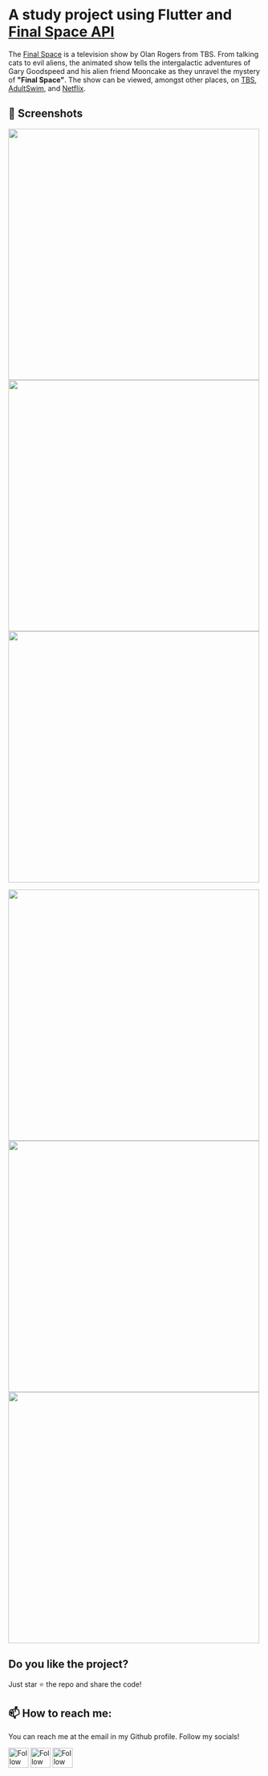 # A study project using Flutter and [Final Space API](https://finalspaceapi.com)

The [Final Space](https://en.wikipedia.org/wiki/Final_Space) is a television show by Olan Rogers from TBS. From talking cats to evil aliens, the animated show tells the intergalactic adventures of Gary Goodspeed and his alien friend Mooncake as they unravel the mystery of **"Final Space"**. The show can be viewed, amongst other places, on [TBS](https://www.international.tbs.com/), [AdultSwim](https://www.adultswim.com/videos/final-space), and [Netflix](https://www.netflix.com/title/80174479).

## :iphone: Screenshots
<img src="https://user-images.githubusercontent.com/2865316/116021792-4498e580-a61f-11eb-967f-dacc45b4c8cf.png" height=500/> <img src="https://user-images.githubusercontent.com/2865316/116021805-4f537a80-a61f-11eb-96cc-afa2a4a30299.png" height=500/> <img src="https://user-images.githubusercontent.com/2865316/116021836-63977780-a61f-11eb-8a38-c727ca0c0e98.png" height=500/>

<img src="https://user-images.githubusercontent.com/2865316/116021847-685c2b80-a61f-11eb-9f43-7ddcd0c34c71.png" height=500/> <img src="https://user-images.githubusercontent.com/2865316/116021859-6eeaa300-a61f-11eb-9154-9e2afcbaf6b9.png" height=500/> <img src="https://user-images.githubusercontent.com/2865316/116021873-76aa4780-a61f-11eb-8905-e4bff8229f45.png" height=500/>

## Do you like the project?
Just star ⭐️  the repo and share the code!

## 📫 How to reach me:
You can reach me at the email in my Github profile. Follow my socials!

[<img src="https://user-images.githubusercontent.com/2865316/113369112-dd955300-9336-11eb-8145-3611bc959327.png" height="40em" align="center" alt="Follow Agripino Gabriel on LinkedIn" title="Follow Agripino Gabriel on LinkedIn"/>](https://linkedin.com/in/agripinogabriel)
[<img src="https://user-images.githubusercontent.com/2865316/113369137-f0a82300-9336-11eb-8676-b8996c378cea.png" height="40em" align="center" alt="Follow Agripino Gabriel on Twitter" title="Follow Agripino Gabriel on Twitter"/>](https://twitter.com/agripinogabriel)
[<img src="https://user-images.githubusercontent.com/2865316/113369129-e9811500-9336-11eb-8b17-8123c515b2e8.png" height="40em" align="center" alt="Follow Agripino Gabriel on Instagram" title="Follow Agripino Gabriel on Instagram"/>](https://instagram.com/agripinogabriel)
